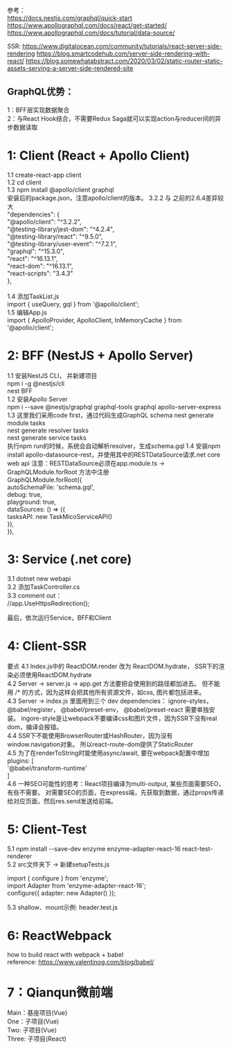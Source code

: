 参考：   
https://docs.nestjs.com/graphql/quick-start   
https://www.apollographql.com/docs/react/get-started/   
https://www.apollographql.com/docs/tutorial/data-source/    

SSR:
https://www.digitalocean.com/community/tutorials/react-server-side-rendering
https://blog.smartcodehub.com/server-side-rendering-with-react/
https://blog.somewhatabstract.com/2020/03/02/static-router-static-assets-serving-a-server-side-rendered-site

GraphQL优势：
----
1：BFF层实现数据聚合    
2：与React Hook结合，不需要Redux Saga就可以实现action与reducer间的异步数据读取    

1: Client (React + Apollo Client)
====
1.1 create-react-app client <br/>
1.2 cd client <br/>
1.3 npm install @apollo/client graphql <br/>
安装后的package.json，注意apollo/client的版本。 3.2.2 与 之前的2.6.4差异较大 <br/>
  "dependencies": {   
    "@apollo/client": "^3.2.2",   
    "@testing-library/jest-dom": "^4.2.4",    
    "@testing-library/react": "^9.5.0",   
    "@testing-library/user-event": "^7.2.1",    
    "graphql": "^15.3.0",   
    "react": "^16.13.1",    
    "react-dom": "^16.13.1",    
    "react-scripts": "3.4.3"    
  },    
 <br/>
 1.4 添加TaskList.js    
 import { useQuery, gql } from '@apollo/client';    
 1.5 编辑App.js   
 import { ApolloProvider, ApolloClient, InMemoryCache } from '@apollo/client';    
 
 2: BFF (NestJS + Apollo Server)
 ====
 1.1 安装NestJS CLI， 并新建项目    
 npm i -g @nestjs/cli   
 nest BFF   
 1.2 安装Apollo Server    
 npm i --save @nestjs/graphql graphql-tools graphql apollo-server-express   
 1.3 这里我们采用code first，通过代码生成GraphQL schema
 nest generate module tasks   
 nest generate resolver tasks   
 nest generate service tasks    
 执行npm run的时候，系统会自动解析resolver，生成schema.gql
 1.4 安装npm install apollo-datasource-rest，并使用其中的RESTDataSource请求.net core web api
 注意：RESTDataSource必须在app.module.ts -> GraphQLModule.forRoot 方法中注册   
 GraphQLModule.forRoot({    
      autoSchemaFile: 'schema.gql',   
      debug: true,    
      playground: true,   
      dataSources: () => ({   
        tasksAPI: new TaskMicoServiceAPI()    
      }),   
    }),   
    
   3: Service (.net core)
   ====
   3.1 dotnet new webapi    
   3.2 添加TaskController.cs    
   3.3 comment out：   
   //app.UseHttpsRedirection();   
   
   最后，依次运行Service，BFF和Client    
  
  

 4: Client-SSR
 ===
 要点
 4.1 Index.js中的 ReactDOM.render 改为 ReactDOM.hydrate， SSR下的渲染必须使用ReactDOM.hydrate    
 4.2 Server -> server.js -> app.get 方法要把会使用到的路径都加进去。  但不能用 /* 的方式，因为这样会把其他所有资源文件，如css, 图片都包括进来。   
 4.3  Server -> index.js 里面用到三个 dev dependencies： ignore-styles， @babel/register， @babel/preset-env， @babel/preset-react 需要单独安装。 
      ingore-style是让webpack不要编译css和图片文件，因为SSR下没有real dom，编译会报错。   
 4.4  SSR下不能使用BrowserRouter或HashRouter，因为没有window.navigation对象。 所以react-route-dom提供了StaticRouter				
 4.5  为了在renderToString时能使用async/await, 要在webpack配置中增加		
   plugins: [		
    '@babel/transform-runtime'		
  ]		
 4.6 一种SEO可能性的思考：React项目编译为multi-output, 某些页面需要SEO，有些不需要。 对需要SEO的页面，在express端，先获取到数据，通过props传递给对应页面，然后res.send发送给前端。		
 
 5: Client-Test
 ===
 5.1 npm install --save-dev enzyme enzyme-adapter-react-16 react-test-renderer		
 5.2 src文件夹下 -> 新建setupTests.js		

import { configure } from 'enzyme';		
import Adapter from 'enzyme-adapter-react-16';		
configure({ adapter: new Adapter() });		

5.3 shallow、mount示例: header.test.js				

 
 6: ReactWebpack
 ===		
 how to build react with webpack + babel				
 reference: https://www.valentinog.com/blog/babel/				
 
 7：Qianqun微前端		
 ===
 Main：基座项目(Vue)		
 One：子项目(Vue)		
 Two: 子项目(Vue)		
 Three: 子项目(React)		
 
 
 
 
 
 
 
 
 
